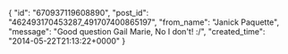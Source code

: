  {
   "id": "670937119608890",
   "post_id": "462493170453287_491707400865197",
   "from_name": "Janick Paquette",
   "message": "Good question Gail Marie, No I don't! :/",
   "created_time": "2014-05-22T21:13:22+0000"
 }
